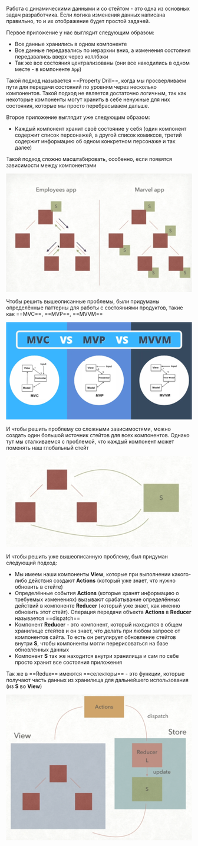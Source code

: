
Работа с динамическими данными и со стейтом - это одна из основных задач разработчика. Если логика изменения данных написана правильно, то и их отображение будет простой задачей.

Первое приложение у нас выглядит следующим образом:
- Все данные хранились в одном компоненте
- Все данные передавались по иерархии вниз, а изменения состояния передавались вверх через коллбэки
- Так же все состояния централизованы (они все находились в одном месте - в компоненте `App`)

Такой подход называется ==Property Drill==, когда мы просверливаем пути для передачи состояний по уровням через несколько компонентов. Такой подход не является достаточно логичным, так как некоторые компоненты могут хранить в себе ненужные для них состояния, которые мы просто перебрасываем дальше.

Второе приложение выглядит уже следующим образом:
- Каждый компонент хранит своё состояние у себя (один компонент содержит список персонажей, а другой список комиксов, третий содержит информацию об одном конкретном персонаже и так далее)

Такой подход сложно масштабировать, особенно, если появятся зависимости между компонентами

![](_png/Pasted%20image%2020230212184537.png)

Чтобы решить вышеописанные проблемы, были придуманы определённые паттерны для работы с состояниями продуктов, такие как ==MVC==, ==MVP==, ==MVVM==

![](_png/Pasted%20image%2020230212185836.png)

И чтобы решить проблему со сложными зависимостями, можно создать один большой источник стейтов для всех компонентов. Однако тут мы сталкиваемся с проблемой, что каждый компонент может поменять наш глобальный стейт

![](_png/Pasted%20image%2020230212185934.png)

И чтобы решить уже вышеописанную проблему, был придуман следующий подход:
- Мы имеем наши компоненты **View**, которые при выполнении какого-либо действия создают **Actions** (который уже знает, что нужно обновить в стейте)
- Определённые события **Actions** (которые хранят информацию о требуемых изменениях) вызывают срабатывание определённых действий в компоненте **Reducer** (который уже знает, как именно обновить этот стейт). Операция передачи объекта **Actions** в **Reducer** называется ==dispatch==
- Компонент **Reducer** - это компонент, который находится в общем хранилище стейтов и он знает, что делать при любом запросе от компонентов сайта. То есть он регулирует обновление стейтов внутри **S**, чтобы компоненты могли перерисоваться на базе обновлённых данных
- Компонент **S** так же находится внутри хранилища и сам по себе просто хранит все состояния приложения

Так же в ==Redux== имеются ==селекторы== - это функции, которые получают часть данных из хранилища для дальнейшего использования (из **S** во **View**)

![](_png/Pasted%20image%2020230212191220.png)







